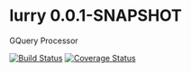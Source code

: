 # lurry 0.0.1-SNAPSHOT
GQuery Processor

[![Build Status](https://travis-ci.org/madlexa/lurry.png?branch=master)](https://travis-ci.org/madlexa/lurry)
[![Coverage Status](https://coveralls.io/repos/madlexa/lurry/badge.svg?branch=master&service=github)](https://coveralls.io/github/madlexa/lurry?branch=master)
